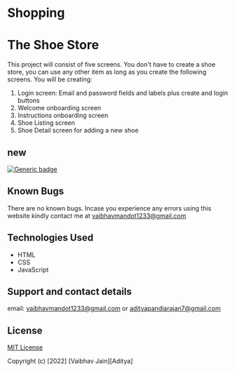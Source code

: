 # Shopping
# The Shoe Store

This project will consist of five screens. You don't have to create a shoe store, you can use any other item as long as you create the following screens. You will be creating:

1. Login screen: Email and password fields and labels plus create and login buttons
2. Welcome onboarding screen
3. Instructions onboarding screen
4. Shoe Listing screen
5. Shoe Detail screen for adding a new shoe


## new

[![Generic badge]([https://img.shields.io/badge/Live%20demo%20@-GitHub%20Pages-blueviolet.svg?style=for-the-badge&logo=GitHub)](https://nijepa.github.io/nijepa-shoe_store-front/#/](https://aditya10cr7.github.io/Shopping/))

## Known Bugs
There are no known bugs. Incase you experience any errors using this website kindly contact me at vaibhavmandot1233@gmail.com
## Technologies Used
* HTML
* CSS
* JavaScript


## Support and contact details
email: vaibhavmandot1233@gmail.com or 
        adityapandiarajan7@gmail.com

## License
[MIT License](./LICENSE)

Copyright (c) [2022] [Vaibhav Jain][Aditya]
